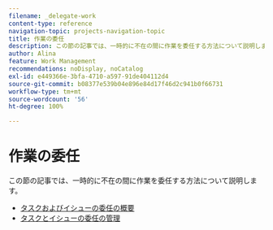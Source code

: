 ```yaml
---
filename: _delegate-work
content-type: reference
navigation-topic: projects-navigation-topic
title: 作業の委任
description: この節の記事では、一時的に不在の間に作業を委任する方法について説明します。
author: Alina
feature: Work Management
recommendations: noDisplay, noCatalog
exl-id: e449366e-3bfa-4710-a597-91de404112d4
source-git-commit: b08377e539b04e896e84d17f46d2c941b0f66731
workflow-type: tm+mt
source-wordcount: '56'
ht-degree: 100%

---
```


# 作業の委任

この節の記事では、一時的に不在の間に作業を委任する方法について説明します。

* [タスクおよびイシューの委任の概要](../../manage-work/delegate-work/delegate-work-overview.md)
* [タスクとイシューの委任の管理](../../manage-work/delegate-work/how-to-delegate-work.md)
